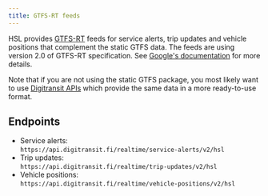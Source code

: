 ```yaml
---
title: GTFS-RT feeds
---
```


HSL provides [GTFS-RT](https://developers.google.com/transit/gtfs-realtime) feeds for service alerts, trip updates and vehicle positions that complement the static GTFS data. The feeds are using version 2.0 of GTFS-RT specification. See [Google's documentation](https://developers.google.com/transit/gtfs-realtime/reference) for more details.

Note that if you are not using the static GTFS package, you most likely want to use [Digitransit APIs](https://digitransit.fi/en/developers/) which provide the same data in a more ready-to-use format.

## Endpoints

* Service alerts:  
`https://api.digitransit.fi/realtime/service-alerts/v2/hsl`
* Trip updates:  
`https://api.digitransit.fi/realtime/trip-updates/v2/hsl`
* Vehicle positions:  
`https://api.digitransit.fi/realtime/vehicle-positions/v2/hsl`